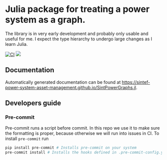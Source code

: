 # Julia package for treating a power system as a graph.

The library is in very early development and probably only usable and useful for me. I expect the type hierarchy to undergo large changes as I learn Julia.

[![CI](https://img.shields.io/github/actions/workflow/status/SINTEF-Power-system-asset-management/SintPowerGraphs.jl/run_tests.yaml?branch=main&logo=github&label=CI)](https://github.com/SINTEF-Power-system-asset-management/SintPowerGraphs.jl/actions?query=event%3Apush+branch%3Amain+workflow%3A"Unit+tests")
[![](https://img.shields.io/badge/docs-latest-blue.svg)](https://sintef-power-system-asset-management.github.io/SintPowerGraphs.jl/)

## Documentation

Automatically generated documentation can be found at <https://sintef-power-system-asset-management.github.io/SintPowerGraphs.jl>.

## Developers guide

### Pre-commit

Pre-commit runs a script before commit. In this repo we use it to make sure the formatting is proper, because otherwise we will run into issues in CI. To install `pre-commit` run

```bash
pip install pre-commit # Installs pre-commit on your system
pre-commit install # Installs the hooks defined in .pre-commit-config.yaml to your .git folder
```
